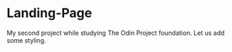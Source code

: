 # Landing-Page
My second project while studying The Odin Project foundation. Let us add some styling.
